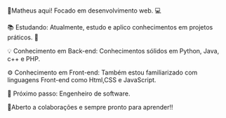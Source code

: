 👋Matheus aqui!
Focado em desenvolvimento web. 💻

📚 Estudando:
Atualmente, estudo e aplico conhecimentos em projetos práticos. 🚀

💡 Conhecimento em Back-end:
Conhecimentos sólidos em Python, Java, c++ e PHP.

⚙️ Conhecimento em Front-end:
Também estou familiarizado com linguagens Front-end como Html,CSS e JavaScript.

📱 Próximo passo: Engenheiro de software.

🚀Aberto a colaborações e sempre pronto para aprender!!
